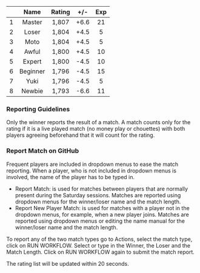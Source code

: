 | |Name|Rating|+/-|Exp|
|-|:--:|:----:|:-:|:-:|
|1|Master|1,807|+6.6|21|
|2|Loser|1,804|+4.5|5|
|3|Moto|1,804|+4.5|5|
|4|Awful|1,800|+4.5|10|
|5|Expert|1,800|-4.5|10|
|6|Beginner|1,796|-4.5|15|
|7|Yuki|1,796|-4.5|5|
|8|Newbie|1,793|-6.6|11|


### Reporting Guidelines

Only the winner reports the result of a match.
A match counts only for the rating if it is a live played match (no money play or chouettes)
with both players agreeing beforehand that it will count for the rating.


### Report Match on GitHub

Frequent players are included in dropdown menus to ease the match reporting.
When a player, who is not included in dropdown menus is involved, the name of the player has to be typed in.

- Report Match:  is used for matches between players that are normally present during the Saturday sessions.
  Matches are reported using dropdown menus for the winner/loser name and the match length.
- Report New Player Match:  is used for matches with a player not in the dropdown menus, for example, when a new player joins.
  Matches are reported using dropdown menus or editing the name manual for the winner/loser name and the match length.

To report any of the two match types go to Actions, select the match type, click on RUN WORKFLOW.
Select or type in the Winner, the Loser and the Match Length.
Click on RUN WORKFLOW again to submit the match report.

The rating list will be updated within 20 seconds.
